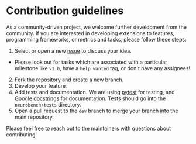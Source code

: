 # Contribution guidelines

As a community-driven project, we welcome further development from the community. If you are interested in developing extensions to features, programming frameworks, or metrics and tasks, please follow these steps:

1. Select or open a new [issue](https://github.com/NeuroBench/algorithms_benchmarks/issues) to discuss your idea.
- Please look out for tasks which are associated with a particular milestone like `v1.0`, have a `help wanted` tag, or don't have any assignees!
2. Fork the repository and create a new branch.
3. Develop your feature.
4. Add tests and documentation. We are using [pytest](https://docs.pytest.org/en/stable/) for testing, and [Google docstrings](https://sphinxcontrib-napoleon.readthedocs.io/en/latest/example_google.html) for documentation. Tests should go into the `neurobench/tests` directory.
5. Open a pull request to the `dev` branch to merge your branch into the main repository.

Please feel free to reach out to the maintainers with questions about contributing!
